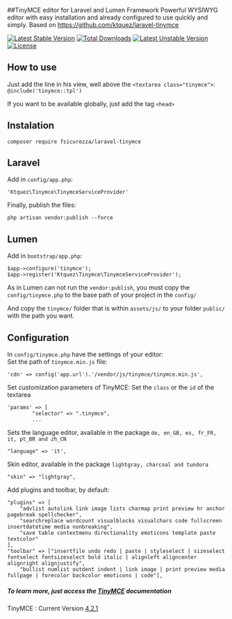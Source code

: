 ##TinyMCE editor for Laravel and Lumen Framework
Powerful WYSIWYG editor with easy installation and already configured to use quickly and simply.
Based on https://github.com/ktquez/laravel-tinymce

[![Latest Stable Version](https://poser.pugx.org/ktquez/laravel-tinymce/v/stable)](https://packagist.org/packages/ktquez/laravel-tinymce) [![Total Downloads](https://poser.pugx.org/ktquez/laravel-tinymce/downloads)](https://packagist.org/packages/ktquez/laravel-tinymce) [![Latest Unstable Version](https://poser.pugx.org/ktquez/laravel-tinymce/v/unstable)](https://packagist.org/packages/ktquez/laravel-tinymce) [![License](https://poser.pugx.org/ktquez/laravel-tinymce/license)](https://packagist.org/packages/ktquez/laravel-tinymce)

## How to use
Just add the line in his view, well above the ``<textarea class="tinymce">``:<br>
`` @include('tinymce::tpl')  ``

If you want to be available globally, just add the tag ``<head>``

## Instalation
``` composer require fsicurezza/laravel-tinymce ```

## Laravel
Add in ``config/app.php``: <br>
``` 
'Ktquez\Tinymce\TinymceServiceProvider'
```

Finally, publish the files: <br>
```
php artisan vendor:publish --force
```

## Lumen
Add in ``bootstrap/app.php``: <br>
```
$app->configure('tinymce');
$app->register('Ktquez\Tinymce\TinymceServiceProvider');
```

As in Lumen can not run the ``vendor:publish``, you must copy the ``config/tinymce.php`` to the base path of your project in the ``config/``

And copy the ``tinymce/`` folder that is within ``assets/js/`` to your folder ``public/`` with the path you want.

## Configuration

In ``config/tinymce.php`` have the settings of your editor: <br>
Set the path of ``tinymce.min.js`` file:
```
'cdn' => config('app.url').'/vendor/js/tinymce/tinymce.min.js',
```

Set customization parameters of TinyMCE:
Set the ``class`` or the ``id`` of the textarea
```
'params' => [
		"selector" => ".tinymce",
		...
```

Sets the language editor, available in the package ``de, en_GB, es, fr_FR, it, pt_BR and zh_CN``
```
"language" => 'it',
```

Skin editor, available in the package ``lightgray, charcoal and tundora``
```
"skin" => "lightgray",
```

Add plugins and toolbar, by default:
```
"plugins" => [
	"advlist autolink link image lists charmap print preview hr anchor pagebreak spellchecker",
	"searchreplace wordcount visualblocks visualchars code fullscreen insertdatetime media nonbreaking",
	"save table contextmenu directionality emoticons template paste textcolor"
],
"toolbar" => ["insertfile undo redo | paste | styleselect | sizeselect fontselect fontsizeselect bold italic | alignleft aligncenter alignright alignjustify",
	"bullist numlist outdent indent | link image | print preview media fullpage | forecolor backcolor emoticons | code"],
```

##### To learn more, just access the [TinyMCE](http://www.tinymce.com/wiki.php/TinyMCE) documentation 
TinyMCE : Current Version [4.2.1](http://www.tinymce.com/download/download.php) 
